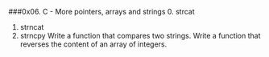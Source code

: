 ###0x06. C - More pointers, arrays and strings
0. strcat
1. strncat
2. strncpy
Write a function that compares two strings.
Write a function that reverses the content of an array of integers.
